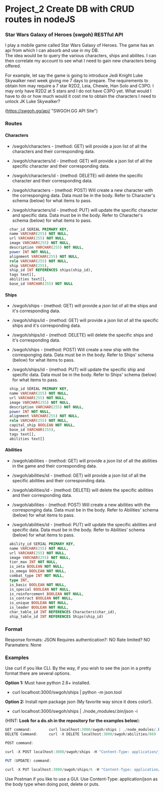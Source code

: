 # Project_2 Create DB with CRUD routes in nodeJS

### Star Wars Galaxy of Heroes (swgoh) RESTful API

I play a mobile game called Star Wars Galaxy of Heroes.  The game has an api from which I can absorb and use in my DB.  
The idea would be to query the various characters, ships and abilites.  I can then correlate my account to see what I need to gain new characters being offered.  

For example, let say the game is going to introduce Jedi Knight Luke Skywalker next week giving me 7 days to prepare.  The requirements to obtain him may require a 7 star R2D2, Leia, Chewie, Han Solo and C3PO.  I may only have R2D2 at 5 stars and I do not have C3PO yet.  What would I have to do or how much would it cost me to obtain the characters I need to unlock JK Luke Skywalker?  
 
(https://swgoh.gg/api/ "SWGOH.GG API Site")

### Routes

#### Characters

- /swgoh/characters - (method: GET) will provide a json list of all the characters and their corresponding data.

- /swgoh/characters/id - (method: GET) will provide a json list of all the specific character and their corresponding data.

- /swgoh/characters/id - (method: DELETE) will delete the specific character and their corresponding data.

- /swgoh/characters - (method: POST) Will create a new character with the corresponging data.  Data must be in the body.  Refer to Character's schema (below) for what items to pass.

- /swgoh/characters/id - (method: PUT) will update the specific character and specific data.  Data must be in the body.  Refer to Character's schema (below) for what items to pass.

```sql
  char_id SERIAL PRIMARY KEY,
  name VARCHAR(255) NOT NULL,
  url VARCHAR(255) NOT NULL,
  image VARCHAR(255) NOT NULL,
  description VARCHAR(255) NOT NULL,
  power INT NOT NULL,
  alignment VARCHAR(255) NOT NULL,
  role VARCHAR(255) NOT NULL,
  ship VARCHAR(255),
  ship_id INT REFERENCES ships(ship_id),
  tags text[],
  abilities text[],
  base_id VARCHAR(255) NOT NULL
```

#### Ships

- /swgoh/ships - (method: GET) will provide a json list of all the ships and it's corresponding data.

- /swgoh/ships/id - (method: GET) will provide a json list of all the specific ships and it's corresponding data.

- /swgoh/ships/id - (method: DELETE) will delete the specific ships and it's corresponding data.

- /swgoh/ships - (method: POST) Will create a new ship with the corresponging data.  Data must be in the body.  Refer to Ships' schema (below) for what items to pass.

- /swgoh/ships/id - (method: PUT) will update the specific ship and specific data.  Data must be in the body.  Refer to Ships' schema (below) for what items to pass.

```sql
  ship_id SERIAL PRIMARY KEY,
  name VARCHAR(255) NOT NULL,
  url VARCHAR(255) NOT NULL,
  image VARCHAR(255) NOT NULL,
  description VARCHAR(255) NOT NULL,
  power INT NOT NULL,
  alignment VARCHAR(255) NOT NULL,
  role VARCHAR(255) NOT NULL,
  capital_ship BOOLEAN NOT NULL,
  base_id VARCHAR(255),
  tags text[],
  abilities text[]
```

#### Abilities

- /swgoh/abilities - (method: GET) will provide a json list of all the abilities in the game and their corresponding data.

- /swgoh/abilities/id - (method: GET) will provide a json list of all the specific abilities and their corresponding data.

- /swgoh/abilities/id - (method: DELETE) will delete the specific abilities and their corresponding data.

- /swgoh/abilities - (method: POST) Will create a new abilities with the corresponging data.  Data must be in the body.  Refer to Abilities' schema (below) for what items to pass.

- /swgoh/abilities/id - (method: PUT) will update the specific abilities and specific data.  Data must be in the body.  Refer to Abilities' schema (below) for what items to pass.

```sql
  ability_id SERIAL PRIMARY KEY,
  name VARCHAR(255) NOT NULL,
  url VARCHAR(255) NOT NULL,
  image VARCHAR(255) NOT NULL,
  tier_max INT NOT NULL,
  is_zeta BOOLEAN NOT NULL,
  is_omega BOOLEAN NOT NULL,
  combat_type INT NOT NULL,
  type INT,
  is_basic BOOLEAN NOT NULL,
  is_special BOOLEAN NOT NULL,
  is_reinforcement BOOLEAN NOT NULL,
  is_contract BOOLEAN NOT NULL,
  is_unique BOOLEAN NOT NULL,
  is_leader BOOLEAN NOT NULL,
  char_table_id INT REFERENCES Characters(char_id),
  ship_table_id INT REFERENCES Ships(ship_id)
```

### Format

Response formats: 			JSON
Requires authentication?:	NO
Rate limited?				NO
Paramaters:					None

### Examples

Use curl if you like CLI.  By the way, if you wish to see the json in a pretty format there are several options.

**Option 1:** Must have python 2.6+ installed. 

- curl localhost:3000/swgoh/ships | python -m json.tool

**Option 2:**  Install npm package json (My favorite way since it does color!). 

- curl localhost:3000/swgoh/ships | ./node_modules/.bin/json -i

(HINT: **Look for a do.sh in the repository for the examples below**): 

```java
GET command:		curl localhost:3000/swgoh/ships | ./node_modules/.bin/json -i
DELETE Command:		curl -X DELETE localhost:3000/swgoh/abilities/869

POST command:		

curl -X POST localhost:3000/swgoh/ships -H "Content-Type: application/json" -d '[{"name":"Erase","url":"http://erase","image":"//erase","description":"Erase this","power": 55555,"alignment":"Light Side","role":"Meat Maker","capital_ship":false,"base_id":"Yuk","tags":["Galactic Republic","Jedi"],"abilities":["Dispel","Gain Turn Meter","Offense Up","Reset Cooldown"]}]'

PUT (UPDATE) command:

curl -X PUT localhost:3000/swgoh/ships/6 -H "Content-Type: application/json" -d '[{"url": "http://swgoh.gg/ships/cassians-u-wing/777","image": "//swgoh.gg/static/img/assets/tex.charui_uwing_hero.png/777"}]'


```

Use Postman if you like to use a GUI.  Use Content-Type: application/json as the body type when doing post, delete or puts.  

